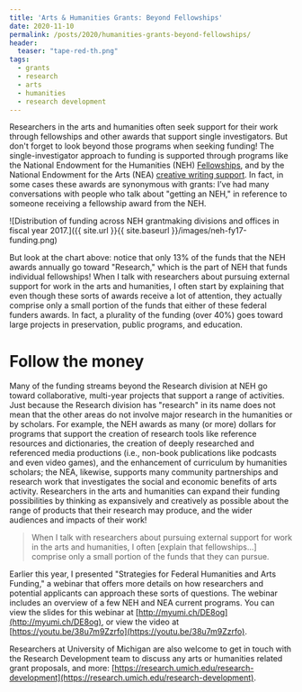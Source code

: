 ```yaml
---
title: 'Arts & Humanities Grants: Beyond Fellowships'
date: 2020-11-10
permalink: /posts/2020/humanities-grants-beyond-fellowships/
header:
  teaser: "tape-red-th.png"
tags:
  - grants
  - research
  - arts
  - humanities
  - research development
---
```


Researchers in the arts and humanities often seek support for their work through fellowships and other awards that support single investigators. But don't forget to look beyond those programs when seeking funding!<!-- more --> The single-investigator approach to funding is supported through programs like the National Endowment for the Humanities (NEH) [Fellowships](https://www.neh.gov/grants/research/fellowships), and by the National Endowment for the Arts (NEA) [creative writing support](https://www.arts.gov/grants/creative-writing-fellowships). In fact, in some cases these awards are synonymous with grants: I’ve had many conversations with people who talk about "getting an NEH," in reference to someone receiving a fellowship award from the NEH.

![Distribution of funding across NEH grantmaking divisions and offices in fiscal year 2017.]({{ site.url }}{{ site.baseurl }}/images/neh-fy17-funding.png)

But look at the chart above: notice that only 13% of the funds that the NEH awards annually go toward "Research," which is the part of NEH that funds individual fellowships! When I talk with researchers about pursuing external support for work in the arts and humanities, I often start by explaining that even though these sorts of awards receive a lot of attention, they actually comprise only a small portion of the funds that either of these federal funders awards. In fact, a plurality of the funding (over 40%) goes toward large projects in preservation, public programs, and education. 

Follow the money
======

Many of the funding streams beyond the Research division at NEH go toward collaborative, multi-year projects that support a range of activities. Just because the Research division has "research" in its name does not mean that the other areas do not involve major research in the humanities or by scholars. For example, the NEH awards as many (or more) dollars for programs that support the creation of research tools like reference resources and dictionaries, the creation of deeply researched and referenced media productions (i.e., non-book publications like podcasts and even video games), and the enhancement of curriculum by humanities scholars; the NEA, likewise, supports many community partnerships and research work that investigates the social and economic benefits of arts activity. Researchers in the arts and humanities can expand their funding possibilities by thinking as expansively and creatively as possible about the range of products that their research may produce, and the wider audiences and impacts of their work!

> When I talk with researchers about pursuing external support for work in the arts and humanities, I often [explain that fellowships...] comprise only a small portion of the funds that they can pursue.

Earlier this year, I presented "Strategies for Federal Humanities and Arts Funding," a webinar that offers more details on how researchers and potential applicants can approach these sorts of questions. The webinar includes an overview of a few NEH and NEA current programs. You can view the slides for this webinar at [http://myumi.ch/DE8og](http://myumi.ch/DE8og), or view the video at [https://youtu.be/38u7m9Zzrfo](https://youtu.be/38u7m9Zzrfo).

Researchers at University of Michigan are also welcome to get in touch with the Research Development team to discuss any arts or humanities related grant proposals, and more: [https://research.umich.edu/research-development](https://research.umich.edu/research-development).
